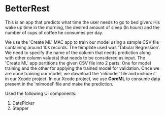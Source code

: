 # BetterRest

This is an app that predicts what time the user needs to go to bed given: His wake up time in the morning, the desired amount of sleep (In hours) and the number of cups of coffee he consumes per day.

We use the 'Create ML' MAC app to train our model using a sample CSV file containing around 10k records. The template used was 'Tabular Regression'. We need to specify the name of the column that needs prediction along with other column value(s) that needs to be considered as input.
The 'Create ML' app partitions the given CSV file into 2 parts: One for model training and the other for applying the trained model for validation.
Once we are done training our model, we download the 'mlmodel' file and include it in our Xcode project. In our Xcode project, we use **CoreML** to consume data present in the 'mlmodel' file and make the prediction.

Used the following UI components:
1. DatePicker
2. Stepper


